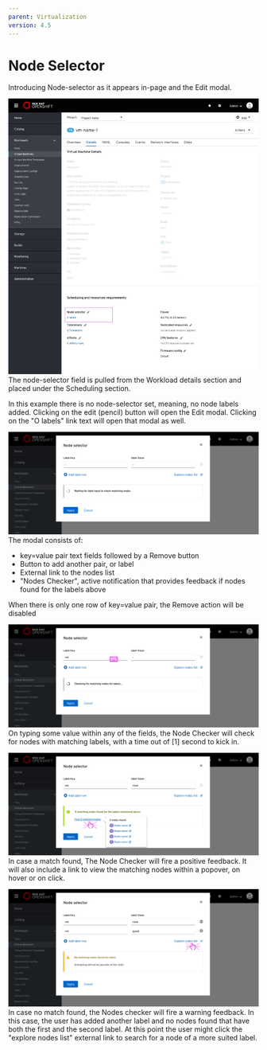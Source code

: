 ```yaml
---
parent: Virtualization
version: 4.5
---
```


# Node Selector

Introducing Node-selector as it appears in-page and the Edit modal.

![Node selector field in the Scheduling section ](img/Node-selector-0-0.jpg)
The node-selector field is pulled from the Workload details section and placed under the Scheduling section.

In this example there is no node-selector set, meaning, no node labels added.
Clicking on the edit (pencil) button will open the Edit modal.
Clicking on the "O labels" link text will open that modal as well.


![Node selector modal ](img/Node-selector-1-0.jpg)
The modal consists of:
- key=value pair text fields followed by a Remove button
- Button to add another pair, or label
- External link to the nodes list
- "Nodes Checker", active notification that provides feedback if nodes found for the labels above

When there is only one row of key=value pair, the Remove action will be disabled

![Node selector modal ](img/Node-selector-1-1.jpg)
On typing some value within any of the fields, the Node Checker will check for nodes with matching labels, with a time out of [1] second to kick in.

![Node selector modal ](img/Node-selector-1-2.jpg)
In case a match found, The Node Checker will fire a positive feedback.
It will also include a link to view the matching nodes within a popover, on hover or on click.

![Node selector modal ](img/Node-selector-1-3.jpg)
In case no match found, the Nodes checker will fire a warning feedback.
In this case, the user has added another label and no nodes found that have both the first and the second label.
At this point the user might click the "explore nodes list" external link to search for a node of a more suited label.
